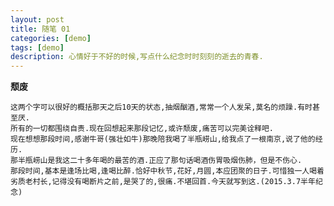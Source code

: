 ```yaml
---
layout: post
title: 随笔 01
categories: [demo]
tags: [demo]
description: 心情好于不好的时候,写点什么纪念时时刻刻的逝去的青春.
---
```


**颓废**

    这两个字可以很好的概括那天之后10天的状态,抽烟酗酒,常常一个人发呆,莫名的烦躁.有时甚至厌.  
    所有的一切都围绕自责.现在回想起来那段记忆,或许颓废,痛苦可以完美诠释吧.
    现在想想那段时间,感谢牛哥(强壮如牛)那晚陪我喝了半瓶崂山,给我点了一根南京,说了他的经历.
    那半瓶崂山是我这二十多年喝的最苦的酒.正应了那句话喝酒伤胃吸烟伤肺，但是不伤心.
    那段时间,基本是逢场比喝,逢喝比醉.恰好中秋节,花好,月圆,本应团聚的日子.可惜独一人喝着劣质老村长,记得没有喝断片之前,是哭了的,很痛.不堪回首.今天就写到这.(2015.3.7半年纪念)
